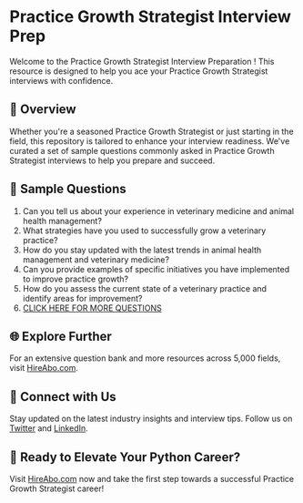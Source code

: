 # Practice Growth Strategist Interview Prep

Welcome to the Practice Growth Strategist Interview Preparation ! This resource is designed to help you ace your Practice Growth Strategist interviews with confidence.

## 🚀 Overview

Whether you're a seasoned Practice Growth Strategist or just starting in the field, this repository is tailored to enhance your interview readiness. We've curated a set of sample questions commonly asked in Practice Growth Strategist interviews to help you prepare and succeed.

## 📝 Sample Questions

1. Can you tell us about your experience in veterinary medicine and animal health management?
2. What strategies have you used to successfully grow a veterinary practice?
3. How do you stay updated with the latest trends in animal health management and veterinary medicine?
4. Can you provide examples of specific initiatives you have implemented to improve practice growth?
5. How do you assess the current state of a veterinary practice and identify areas for improvement?
6. [CLICK HERE FOR MORE QUESTIONS](https://hireabo.com/job/24_3_29/Practice%20Growth%20Strategist)

## 🌐 Explore Further

For an extensive question bank and more resources across 5,000 fields, visit [HireAbo.com](https://www.hireabo.com).

## 📱 Connect with Us

Stay updated on the latest industry insights and interview tips. Follow us on [Twitter](https://twitter.com/hireabo) and [LinkedIn](https://www.linkedin.com/in/hire-abo-3609972a8/).

## 🚀 Ready to Elevate Your Python Career?

Visit [HireAbo.com](https://www.hireabo.com) now and take the first step towards a successful Practice Growth Strategist career!